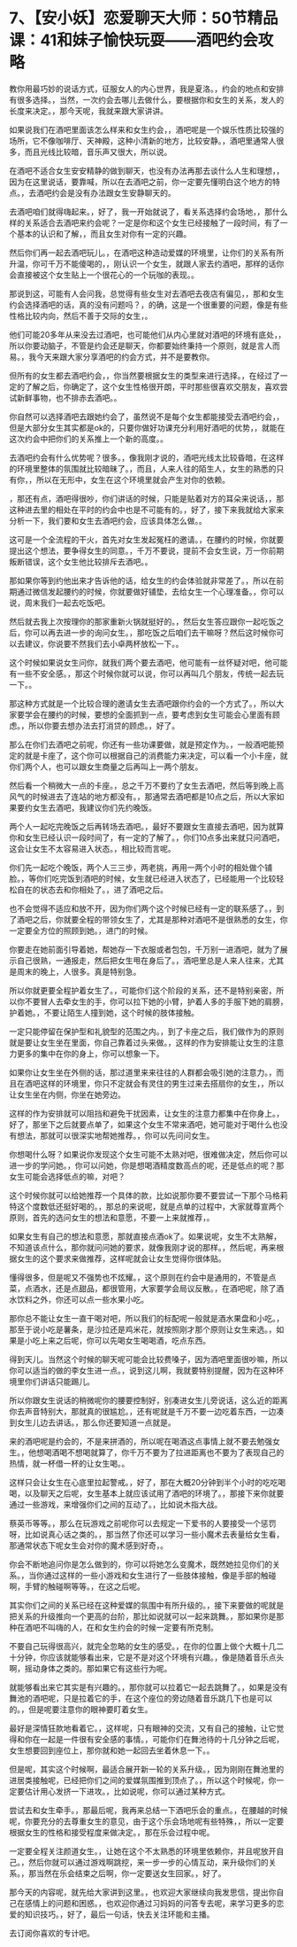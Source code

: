 # 7、【安小妖】恋爱聊天大师：50节精品课：41和妹子愉快玩耍——酒吧约会攻略

教你用最巧妙的说话方式，征服女人的内心世界，我是夏洛。，约会的地点和安排有很多选择。，当然，一次约会去哪儿去做什么，要根据你和女生的关系，发人的长度来决定。，那今天呢，我就来跟大家讲讲。

如果说我们在酒吧里面该怎么样来和女生约会，，酒吧呢是一个娱乐性质比较强的场所，它不像咖啡厅、天神殿，这种小清新的地方，比较安静。，酒吧里通常人很多，而且光线比较暗，音乐声又很大，所以说。

在酒吧不适合女生安安精静的做到聊天，也没有办法再那去谈什么人生和理想，，因为在这里说话，要靠喊，所以在去酒吧之前，你一定要先懂明白这个地方的特点。，去酒吧约会是没有办法跟女生安静聊天的。

去酒吧咱们就得嗨起来。，好了，我一开始就说了，看关系选择约会场地，，那什么样的关系适合去酒吧来约会呢？一定是你和这个女生已经接触了一段时间，有了一个基本的认识和了解，，而且女生对你有一定的兴趣。

然后你们再一起去酒吧玩儿。，在酒吧这种造动爱媒的环境里，让你们的关系有所升温，你可千万不能傻喝的，，刚认识一个女生，就跟人家去约酒吧，那样的话你会直接被这个女生贴上一个很花心的一个玩咖的表现。。

那说到这，可能有人会问我，总觉得有些女生对去酒吧去夜店有偏见，，那和女生约会选择酒吧的话，真的没有问题吗？，的确，这是一个很重要的问题，像是有些性格比较内向，然后不善于交际的女生，。

他们可能20多年从来没去过酒吧，也可能他们从内心里就对酒吧的环境有底处，，所以你要动脑子，不管是约会还是聊天，你都要始终秉持一个原则，就是言人而易。，我今天来跟大家分享酒吧的约会方式，并不是要教你。

但所有的女生都去酒吧约会，，你当然要根据女生的类型来进行选择。，在经过了一定的了解之后，你确定了，这个女生性格很开朗，平时那些很喜欢交朋友，喜欢尝试新鲜事物，也不排赤去酒吧。。

你自然可以选择酒吧去跟她约会了，虽然说不是每个女生都能接受去酒吧约会，，但是大部分女生其实都是ok的，只要你做好功课充分利用好酒吧的优势，，就能在这次约会中把你们的关系推上一个新的高度。。

去酒吧约会有什么优势呢？很多。，像我刚才说的，酒吧光线太比较昏暗，在这样的环境里整体的氛围就比较暗昧了。，而且，人来人往的陌生人，女生的熟悉的只有你，，所以在无形中，女生在这个环境里就会产生对你的依赖。

，那还有点，酒吧得很吵，你们讲话的时候，只能是贴着对方的耳朵来说话，，那这种进去里的相处在平时的约会中也是不可能有的。，好了，接下来我就给大家来分析一下，我们要和女生去酒吧约会，应该具体怎么做。。

这可是一个全流程的干火，首先对女生发起冤枉的邀请。，在腰约的时候，你就要提出这个想法，要争得女生的同意。，千万不要说，提前不会女生说，万一你前期叛断错误，这个女生他比较排斥去酒吧。。

那如果你等到约他出来才告诉他的话，给女生的约会体验就非常差了。，所以在前期通过微信发起腰约的时候，你就要做好铺垫，去给女生一个心理准备。，你可以说，周末我们一起去吃饭吧。

然后就去我上次按理你的那家重新火锅就挺好的。，然后女生答应跟你一起吃饭之后，你可以再去进一步的询问女生。，那吃饭之后咱们去干嘛呀？然后这时候你可以去建议，你说要不然我们去小卓两杯放松一下。。

这个时候如果说女生问你，就我们两个要去酒吧，他可能有一丝怀疑对吧，他可能有一些不安全感。，那这个时候你就可以说，你可以再叫几个朋友，传统一起去玩一下。。

那这种方式就是一个比较合理的邀请女生去酒吧跟你约会的一个方式了。，所以大家要学会在腰约的时候，要想的全面抓到一点，要考虑到女生可能会心里面有顾虑。，所以你要去想办法去打消贷的顾虑。，好了。

那么在你们去酒吧之前呢，你还有一些功课要做，就是预定作为。，一般酒吧能预定的就是卡座了，这个你可以根据自己的消费能力来决定，可以看一个小卡座，就你们两个人，也可以跟女生商量之后再叫上一两个朋友。

然后看一个稍微大一点的卡座。，总之千万不要约了女生去酒吧，然后等到晚上高风气的时候进去了连站的地方都没有。，那通常去酒吧都是10点之后，所以大家如果要约女生去酒吧，我建议你们先约晚饭。

两个人一起吃完晚饭之后再转场去酒吧。，最好不要跟女生直接去酒吧，因为就算你和女生已经认识一段时间了，有一定的了解了。，你们10点多出来就只问酒吧，这会让女生不太容易进入状态。，相比较而言呢。

你们先一起吃个晚饭，两个人三三步，两老挑，再用一两个小时的相处做个铺脸。，等你们吃完饭到酒吧的时候，女生就已经进入状态了，已经能用一个比较轻松自在的状态去和你相处了。，进了酒吧之后。

也不会觉得不适应和放不开，因为你们两个这个时候已经有一定的联系感了。，到了酒吧之后，你就要全程的带领女生了，尤其是那种对酒吧不是很熟悉的女生，你一定要全方位的照顾到她。，进门的时候。

你要走在她前面引导着她，帮她存一下衣服或者包包，千万别一进酒吧，就为了展示自己很熟，一通报走，然后把女生甩在身后了。，酒吧里总是人来人往来，尤其是周末的晚上，人很多。真是特别急。

所以你就更要全程护着女生了。，可能你们这个阶段的关系，还不是特别亲密，所以你不要冒人去牵女生的手，你可以拉下她的小臂，护着人多的手服下她的肩膀，护着她。，不要让陌生人撞到她，这个时候的肢体接触。

一定只能停留在保护型和礼貌型的范围之内。，到了卡座之后，我们做作为的原则就是要让女生坐在里面，你自己靠着过头来做。，这样的作为安排能让女生的注意力更多的集中在你的身上，你可以想象一下。

如果你让女生坐在外侧的话，那过道里来来往往的人群都会吸引她的注意力。，而且在酒吧这样的环境里，你只不定就会有灵住的男生过来去搭扇你的女生，，所以让女生坐在内侧，你坐在她旁边。

这样的作为安排就可以阻挡和避免干扰因素，让女生的注意力都集中在你身上。，好了，那坐下之后就要点单了，如果这个女生不常来酒吧，她可能对于喝什么也没有想法，那就可以很深实地帮她推荐。，你可以先问问女生。

你想喝什么呀？如果说你发现这个女生可能不太熟对吧，很难做决定，然后你可以进一步的学问她。，你可以问她，你是想喝酒精度数高点的呢，还是低点的呢？那女生可能会选择低点的嘛，对吧？

这个时候你就可以给她推荐一个具体的款，比如说那你要不要尝试一下那个马格莉特这个度数低还挺好喝的。，那总的来说呢，就是点单的过程中，大家就尊宣两个原则，首先的选问女生的想法和意愿，不要一上来就推荐，。

如果女生有自己的想法和意愿，那就直接点酒ok了。如果说呢，女生不太熟解，不知道该点什么，那你就问问她的要求，就像我刚才说的那样。，然后呢，再来根据女生的这个要求来做推荐，这样呢就会让女生觉得你很体贴。

懂得很多，但是呢又不强势也不炫耀。，这个原则在约会中是通用的，不管是点菜，点酒水，还是点甜品，都很管用，大家要学会局议反散。，在酒吧呢，除了酒水饮料之外，你还可以点一些水果小吃。

那你总不能让女生一直干喝对吧，所以我们的标配呢一般就是酒水果盘和小吃。，那至于说小吃是薯条，是沙拉还是鸡米花，就按照刚才那个原则让女生来选。，如果是小吃上来之后呢，你可以先喝女生喝喝酒，吃点东西。

得到天儿。当然这个时候的聊天呢可能会比较费嗓子，因为酒吧里面很吵嘛，所以你可以适当的做的李女生进一点。，说到这儿啊，我就要特别提醒，因为在这种环境里你们讲话只能踢儿。

所以你跟女生说话的稍微呢你的腰要控制好，别凑进女生儿旁说话，这么近的距离你去声音特别大，那就真的很尴尬。，还有呢就是千万不要一边吃着东西，一边凑到女生儿边去讲话。，那么你还要知道一点就是。

来的酒吧呢是约会的，不是来拼酒的，所以呢在喝酒这点事情上就不要去勉强女生。，他想喝酒喝不想喝就算了，你千万不要为了拉进距离也不要为了表现自己的热情，就一杯借一杯的让女生喝。。

这样只会让女生在心底里拉起警戒。，好了，那在大概20分钟到半个小时的吃吃喝喝，以及聊天之后呢，女生基本上就应该试用了酒吧的环境了。，那接下来你就要通过一些游戏，来增强你们之间的互动了。，比如说木指大战。

蔡英币等等。，那么在玩游戏之前呢你可以去规定一下爱书的人要接受一个惩罚呀，比如说真心话之类的。，那当然了你还可以学习一些小魔术去表量给女生看，那通常状态下呢女生会对你的魔术感到好奇，。

你会不断地追问你是怎么做到的，你可以将她怎么变魔术，既然她拉见你们的关系。，当你通过这样的一些小游戏和女生进行了一些肢体接触，像是手部的触碰啊，手臂的触碰啊等等。，在这之后呢。

其实你们之间的关系已经在这种爱媒的氛围中有所升级的。，接下来要做的呢就是把关系的升级推向一个更高的台阶，那比如说就可以一起来跳舞。，那如果你是那种在酒吧不叫嗨的人，在和女生约会的时候一定要有所克制。

不要自己玩得很高兴，就完全忽略的女生的感受。，在你的位置上做个大概十几二十分钟，你应该就能够看出来，它是不是对这个环境有兴趣。，像是随着音乐点头啊，摇动身体之类的。那如果它有这些行为呢。

就能够看出来它其实是有兴趣的。，那你就可以拉着它一起去跳舞了。，如果是没有舞池的酒吧呢，只是拉着它的手，在这个座位的旁边随着音乐跳几下也是可以的。，但是呢要注意你的眼神要盯着女生。

最好是深情狂款地看着它。，这样呢，只有眼神的交流，又有自己的接触，让它觉得和你在一起是一件很有安全感的事情。，可能你们在舞池待的十几分钟之后呢，女生想要回到座位上，那你就和她一起回去坐着休息一下。。

但是呢，其实这个时候啊，最适合展开新一轮的关系升级。，因为刚刚在舞池里的进居类接触呢，已经把你们之间的爱媒氛围推到顶点了。，所以这个时候呢，你一定要估计用心发挤一下进攻。，比如说呢，你可以通过某种方式。

尝试去和女生牵手。，那最后呢，我再来总结一下酒吧乐会的重点。，在腰越的时候呢，你要充分的去尊重女生的意见，由于这个乐会场地呢有些特殊，，所以一定要根据女生的性格和接受程度来做决定。，那在乐会过程中呢。

一定要全程关注颜道女生。，让她在这个不太熟悉的环境里依赖你，并且呢放开自己。，然后你就可以通过游戏啊跳挖，来一步一步的心情互动，来升级你们的关系。，那当然在乐会结束之后啊，你一定要送女生回家。，好了。

那今天的内容呢，就先给大家讲到这里。，也欢迎大家继续向我发思信，提出你自己在感情上的问题和困惑。，也欢迎你通过习妈妈的问答专去呢，来学习更多的恋爱的知识技巧。，好了，最后一句话，快去关注环能和主播。

去订阅你喜欢的专计吧。